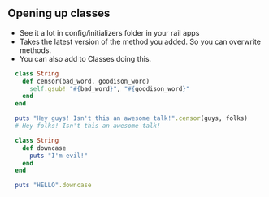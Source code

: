 ## Opening up classes

- See it a lot in config/initializers folder in your rail apps
- Takes the latest version of the method you added. So you can overwrite methods.
- You can also add to Classes doing this.
```ruby
  class String
    def censor(bad_word, goodison_word)
      self.gsub! "#{bad_word}", "#{goodison_word}"
    end
  end

  puts "Hey guys! Isn't this an awesome talk!".censor(guys, folks)
  # Hey folks! Isn't this an awesome talk!
```
```ruby
  class String
    def downcase
      puts "I'm evil!"
    end
  end

  puts "HELLO".downcase
```
